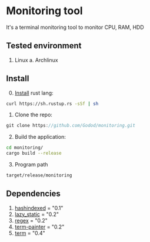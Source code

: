 # Monitoring tool
It's a terminal monitoring tool to monitor CPU, RAM, HDD

## Tested environment
1. Linux
a. Archlinux

## Install
0. [Install](https://www.rust-lang.org/en-US/install.html) rust lang:
```bash
curl https://sh.rustup.rs -sSf | sh
```

1. Clone the repo:
```rust
git clone https://github.com/Godod/monitoring.git
```

2. Build the application:
```bash
cd monitoring/
cargo build --release
```

3. Program path
```bash
target/release/monitoring
```

## Dependencies
1. [hashindexed](https://github.com/dhardy/hashindexed) = "0.1"
2. [lazy_static](https://github.com/rust-lang-nursery/lazy-static.rs) = "0.2"
3. [regex](https://github.com/rust-lang/regex) = "0.2"
4. [term-painter](https://github.com/LukasKalbertodt/term-painter) = "0.2"
5. [term](https://github.com/Stebalien/term) = "0.4"
